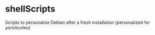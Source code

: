 # shellScripts
Scripts to personalize Debian after a fresh installation (personalized for yorickcoleu)
